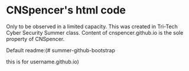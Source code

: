 # CNSpencer's html code

Only to be observed in a limited capacity. This was created in Tri-Tech Cyber Security Summer class. Content of cnspencer.github.io is the sole property of CNSpencer.

Default readme:(# summer-github-bootstrap

this is for username.github.io)


